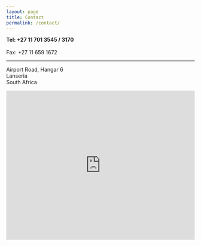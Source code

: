 ```yaml
---
layout: page
title: Contact
permalink: /contact/
---
```


<p>
<strong>Tel: +27 11 701 3545 / 3170</strong>
<br>
<br>
Fax: +27 11 659 1672
<br>
<hr>
Airport Road, Hangar 6
<br>
Lanseria
<br>
South Africa
</p>
<p><iframe src="https://www.google.com/maps/embed?pb=!1m14!1m8!1m3!1d7820.958275788647!2d27.9153756!3d-25.9358021!3m2!1i1024!2i768!4f13.1!3m3!1m2!1s0x1e9578772746a34b%3A0xc613c81910589b67!2sInterjet+AMETA+%2F+Maintenance+%2F+Avionics!5e1!3m2!1sen!2sza!4v1496774995924" width="100%" height="400" style="border: 0;" frameborder="0" allowfullscreen="allowfullscreen"></iframe></p>
